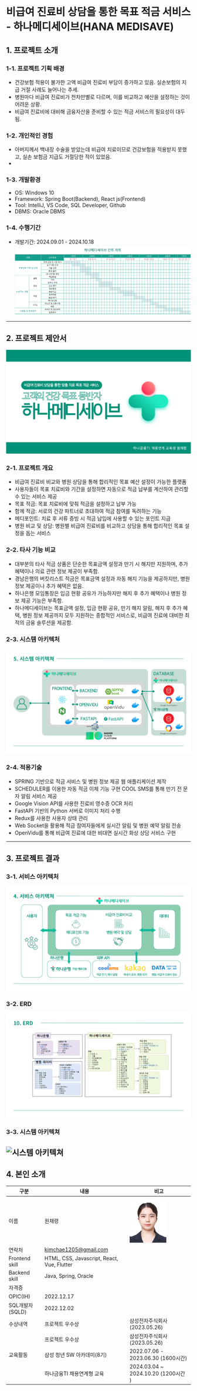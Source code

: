 # 비급여 진료비 상담을 통한 목표 적금 서비스 - 하나메디세이브(HANA MEDISAVE)

## 1. 프로젝트 소개

### 1-1. 프로젝트 기획 배경
- 건강보험 적용이 불가한 고액 비급여 진료비 부담이 증가하고 있음. 실손보험의 지급 거절 사례도 늘어나는 추세.
- 병원마다 비급여 진료비가 천차만별로 다르며, 이를 비교하고 예산을 설정하는 것이 어려운 상황.
- 비급여 진료비에 대비해 금융자산을 준비할 수 있는 적금 서비스의 필요성이 대두됨.

### 1-2. 개인적인 경험
- 아버지께서 백내장 수술을 받았는데 비급여 치료이므로 건강보험을 적용받지 못했고, 실손 보험금 지급도 거절당한 적이 있었음.
- 

### 1-3. 개발환경
- OS: Windows 10
- Framework: Spring Boot(Backend), React js(Frontend)
- Tool: IntelliJ, VS Code, SQL Developer, Github
- DBMS: Oracle DBMS

### 1-4. 수행기간
- 개발기간: 2024.09.01 - 2024.10.18
![간트차트](exec/간트차트.png)
---

## 2. 프로젝트 제안서
![표지](exec/2.png)
### 2-1. 프로젝트 개요
- 비급여 진료비 비교와 병원 상담을 통해 합리적인 목표 예산 설정이 가능한 플랫폼
- 사용자들이 목표 치료비와 기간을 설정하면 자동으로 적금 납부를 계산하여 관리할 수 있는 서비스 제공
- 목표 적금: 목표 치료비에 맞춰 적금을 설정하고 납부 가능
- 함께 적금: 서로의 건강 파트너로 초대하여 적금 참여를 독려하는 기능
- 메디포인트: 치료 후 서류 증빙 시 적금 납입에 사용할 수 있는 포인트 지급
- 병원 비교 및 상담: 병원별 비급여 진료비를 비교하고 상담을 통해 합리적인 목표 설정을 돕는 서비스

### 2-2. 타사 기능 비교
- 대부분의 타사 적금 상품은 단순한 목표금액 설정과 만기 시 해지만 지원하며, 추가 혜택이나 의료 관련 정보 제공이 부족함.
- 경남은행의 버킷리스트 적금은 목표금액 설정과 자동 해지 기능을 제공하지만, 병원 정보 제공이나 추가 혜택은 없음.
- 하나은행 모임통장은 입금 현황 공유가 가능하지만 해지 후 추가 혜택이나 병원 정보 제공 기능은 부족함.
- 하나메디세이브는 목표금액 설정, 입금 현황 공유, 만기 해지 알림, 해지 후 추가 혜택, 병원 정보 제공까지 모두 지원하는 종합적인 서비스로, 비급여 진료에 대비한 최적의 금융 솔루션을 제공함.

### 2-3. 시스템 아키텍처
![시스템 아키텍쳐](exec/7.png)
### 2-4. 적용기술
- SPRING 기반으로 적금 서비스 및 병원 정보 제공 웹 애플리케이션 제작
- SCHEDULER를 이용한 자동 적금 이체 기능 구현
 COOL SMS를 통해 만기 전 문자 알림 서비스 제공
- Google Vision API를 사용한 진료비 영수증 OCR 처리
- FastAPI 기반의 Python 서버로 이미지 처리 수행
- Redux를 사용한 사용자 상태 관리
- Web Socket을 활용해 적금 참여자들에게 실시간 알림 및 병원 예약 알림 전송
- OpenVidu를 통해 비급여 진료에 대한 비대면 실시간 화상 상담 서비스 구현

---

## 3. 프로젝트 결과

### 3-1. 서비스 아키텍처
![서비스 아키텍쳐](exec/6.png)

### 3-2. ERD
![ERD](exec/3.png)

### 3-3. 시스템 아키텍쳐
![시스템 아키텍쳐](exec/4.png)
---

## 4. 본인 소개

| 구분            | 내용                                      | 비고                                           |
|-----------------|-------------------------------------------|------------------------------------------------|
| 이름            | 원채령                                    |  <img src="exec/증사.jpg" alt="설명 텍스트" width="100"/>                                            |
| 연락처          | kimchae1205@gmail.com                      |                                                |
| Frontend skill  | HTML, CSS, Javascript, React, Vue, Flutter |                                                |
| Backend skill   | Java, Spring, Oracle                      |                                                |
| 자격증          |                                           |                                                |
| OPIC(IH)       | 2022.12.17                                |                                                |
| SQL개발자 (SQLD)| 2022.12.02                                |                                                |
| 수상내역        | 프로젝트 우수상                            | 삼성전자주식회사         (2023.05.26)           |
|                 | 프로젝트 우수상                           | 삼성전자주식회사         (2023.05.26)             |
| 교육활동        | 삼성 청년 SW 아카데미(8기)                 | 2022.07.06 - 2023.06.30 (1600시간)               |
|                 | 하나금융TI 채용연계형 교육                | 2024.03.04 ~ 2024.10.20 (1200시간 )               |
